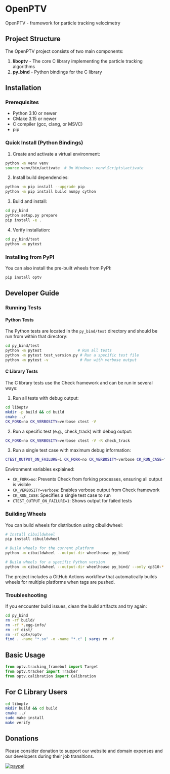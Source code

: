 # OpenPTV

OpenPTV - framework for particle tracking velocimetry

## Project Structure

The OpenPTV project consists of two main components:

1. **liboptv** - The core C library implementing the particle tracking algorithms
2. **py_bind** - Python bindings for the C library

## Installation

### Prerequisites
- Python 3.10 or newer
- CMake 3.15 or newer
- C compiler (gcc, clang, or MSVC)
- pip

### Quick Install (Python Bindings)

1. Create and activate a virtual environment:
```bash
python -m venv venv
source venv/bin/activate  # On Windows: venv\Scripts\activate
```

2. Install build dependencies:
```bash
python -m pip install --upgrade pip
python -m pip install build numpy cython
```

3. Build and install:
```bash
cd py_bind
python setup.py prepare
pip install -e .
```

4. Verify installation:
```bash
cd py_bind/test
python -m pytest
```

### Installing from PyPI

You can also install the pre-built wheels from PyPI:

```bash
pip install optv
```

## Developer Guide

### Running Tests

#### Python Tests

The Python tests are located in the `py_bind/test` directory and should be run from within that directory:

```bash
cd py_bind/test
python -m pytest                # Run all tests
python -m pytest test_version.py # Run a specific test file
python -m pytest -v              # Run with verbose output
```

#### C Library Tests

The C library tests use the Check framework and can be run in several ways:

1. Run all tests with debug output:
```bash
cd liboptv
mkdir -p build && cd build
cmake ../
CK_FORK=no CK_VERBOSITY=verbose ctest -V
```

2. Run a specific test (e.g., check_track) with debug output:
```bash
CK_FORK=no CK_VERBOSITY=verbose ctest -V -R check_track
```

3. Run a single test case with maximum debug information:
```bash
CTEST_OUTPUT_ON_FAILURE=1 CK_FORK=no CK_VERBOSITY=verbose CK_RUN_CASE="test_single_particle_track" ctest --output-on-failure -VV -R check_track
```

Environment variables explained:
- `CK_FORK=no`: Prevents Check from forking processes, ensuring all output is visible
- `CK_VERBOSITY=verbose`: Enables verbose output from Check framework
- `CK_RUN_CASE`: Specifies a single test case to run
- `CTEST_OUTPUT_ON_FAILURE=1`: Shows output for failed tests

### Building Wheels

You can build wheels for distribution using cibuildwheel:

```bash
# Install cibuildwheel
pip install cibuildwheel

# Build wheels for the current platform
python -m cibuildwheel --output-dir wheelhouse py_bind/

# Build wheels for a specific Python version
python -m cibuildwheel --output-dir wheelhouse py_bind/ --only cp310-*
```

The project includes a GitHub Actions workflow that automatically builds wheels for multiple platforms when tags are pushed.

### Troubleshooting

If you encounter build issues, clean the build artifacts and try again:
```bash
cd py_bind
rm -rf build/
rm -rf *.egg-info/
rm -rf dist/
rm -rf optv/optv
find . -name "*.so" -o -name "*.c" | xargs rm -f
```

## Basic Usage

```python
from optv.tracking_framebuf import Target
from optv.tracker import Tracker
from optv.calibration import Calibration
```

## For C Library Users

```bash
cd liboptv
mkdir build && cd build
cmake ../
sudo make install
make verify
```

## Donations

Please consider donation to support our website and domain expenses and our developers during their job transitions.

[![paypal](https://www.paypalobjects.com/en_US/i/btn/btn_donateCC_LG.gif)](https://www.paypal.com/cgi-bin/webscr?cmd=_s-xclick&hosted_button_id=RK3FHXTCJDSWL)
